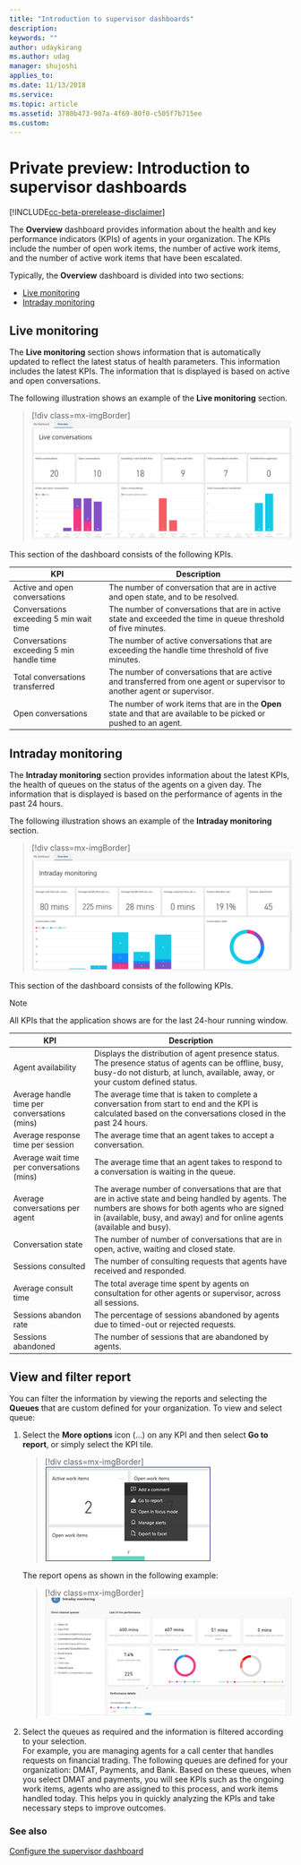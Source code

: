 ```yaml
---
title: "Introduction to supervisor dashboards"
description: 
keywords: ""
author: udaykirang
ms.author: udag
manager: shujoshi
applies_to: 
ms.date: 11/13/2018
ms.service: 
ms.topic: article
ms.assetid: 3780b473-907a-4f69-80f0-c505f7b715ee
ms.custom: 
---
```

# Private preview: Introduction to supervisor dashboards

[!INCLUDE[cc-beta-prerelease-disclaimer](../../includes/cc-beta-prerelease-disclaimer.md)]  

The **Overview** dashboard provides information about the health and key performance indicators (KPIs) of agents in your organization. The KPIs include the number of open work items, the number of active work items, and the number of active work items that have been escalated.

Typically, the **Overview** dashboard is divided into two sections:

- [Live monitoring](#live-monitoring)
- [Intraday monitoring](#intraday-monitoring)

## Live monitoring

The **Live monitoring** section shows information that is automatically updated to reflect the latest status of health parameters. This information includes the latest KPIs. The information that is displayed is based on active and open conversations.

The following illustration shows an example of the **Live monitoring** section.

> [!div class=mx-imgBorder]
> ![Live work monitoring for supervisors](../media/oc-usd-supervisor-overview-live-monitoring.png "Live work monitoring for supervisors")

This section of the dashboard consists of the following KPIs.

| KPI                                           | Description |
|-----------------------------------------------|-------------|
| Active and open conversations                 | The number of conversation that are in active and open state, and to be resolved.|
| Conversations exceeding 5 min wait time       | The number of conversations that are in active state and exceeded the time in queue threshold of five minutes. |
| Conversations exceeding 5 min handle time     | The number of active conversations that are exceeding the handle time threshold of five minutes. |
| Total conversations transferred               | The number of conversations that are active and transferred from one agent or supervisor to another agent or supervisor. |
| Open conversations                            | The number of work items that are in the **Open** state and that are available to be picked or pushed to an agent. |

## Intraday monitoring

The **Intraday monitoring** section provides information about the latest KPIs, the health of queues on the status of the agents on a given day. The information that is displayed is based on the performance of agents in the past 24 hours.

The following illustration shows an example of the **Intraday monitoring** section.

> [!div class=mx-imgBorder]
> ![Intraday work monitoring for supervisors](../media/oc-usd-supervisor-overview-intraday-monitoring.png "Intraday work monitoring for supervisors")

This section of the dashboard consists of the following KPIs.

> [!NOTE]
> All KPIs that the application shows are for the last 24-hour running window.

| KPI                          | Description |
|------------------------------|-------------|
| Agent availability           | Displays the distribution of agent presence status. The presence status of agents can be offline, busy, busy-do not disturb, at lunch, available, away, or your custom defined status. |
| Average handle time per conversations (mins) | The average time that is taken to complete a conversation from start to end and the KPI is calculated based on the conversations closed in the past 24 hours. |
| Average response time per session | The average time that an agent takes to accept a conversation. |
| Average wait time per conversations (mins) | The average time that an agent takes to respond to a conversation is waiting in the queue. |
| Average conversations per agent | The average number of conversations that are that are in active state and being handled by agents. The numbers are shows for both agents who are signed in (available, busy, and away) and for online agents (available and busy). |
| Conversation state           | The number of number of conversations that are in open, active, waiting and closed state. |
| Sessions consulted           | The number of consulting requests that agents have received and responded. |
| Average consult time         | The total average time spent by agents on consultation for other agents or supervisor, across all sessions. |
| Sessions abandon rate        | The percentage of sessions abandoned by agents due to timed-out or rejected requests. |
|Sessions abandoned| The number of sessions that are abandoned by agents.|

## View and filter report 

You can filter the information by viewing the reports and selecting the **Queues** that are custom defined for your organization. To view and select queue: 
1. Select the **More options** icon (…) on any KPI and then select **Go to report**, or simply select the KPI tile.
    
    > [!div class=mx-imgBorder]
    > ![Select filter option](../media/oc-usd-supervisor-section-apply-filters.png "Select filter option")
    
    The report opens as shown in the following example:

    > [!div class=mx-imgBorder]
    > ![View report](../media/oc-usd-supervisor-section-filters-applied-view.png "View report")

2. Select the queues as required and the information is filtered according to your selection.  
    For example, you are managing agents for a call center that handles requests on financial trading. The following queues are defined for your organization: DMAT, Payments, and Bank. Based on these queues, when you select DMAT and payments, you will see KPIs such as the ongoing work items, agents who are assigned to this process, and work items handled today. This helps you in quickly analyzing the KPIs and take necessary steps to improve outcomes. 


### See also

[Configure the supervisor dashboard](configure-supervisor-dashboard.md)